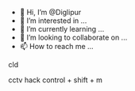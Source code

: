 - 👋 Hi, I’m @Diglipur
- 👀 I’m interested in ...
- 🌱 I’m currently learning ...
- 💞️ I’m looking to collaborate on ...
- 📫 How to reach me ...

<!---
Diglipur/Diglipur is a ✨ special ✨ repository because its `README.md` (this file) appears on your GitHub profile.
You can click the Preview link to take a look at your changes.
--->cld
cctv hack 
control + shift + m
